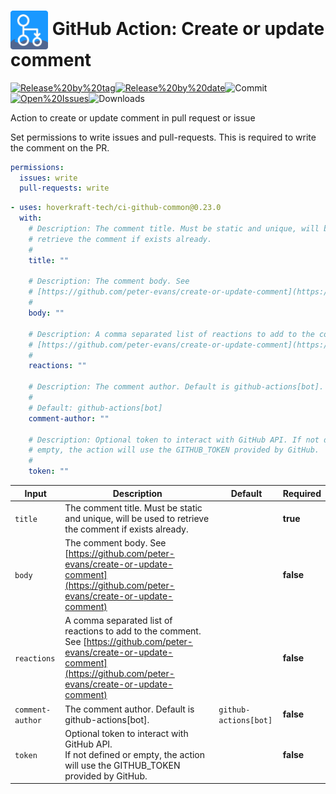 <!-- start title -->

# <img src=".github/ghadocs/branding.svg" width="60px" align="center" alt="branding<icon:message-square color:gray-dark>" /> GitHub Action: Create or update comment

<!-- end title -->
<!--
// jscpd:ignore-start
-->
<!-- markdownlint-disable MD013 -->
<!-- start badges -->

<a href="https%3A%2F%2Fgithub.com%2Fhoverkraft-tech%2Fci-github-common%2Freleases%2Flatest"><img src="https://img.shields.io/github/v/release/hoverkraft-tech/ci-github-common?display_name=tag&sort=semver&logo=github&style=flat-square" alt="Release%20by%20tag" /></a><a href="https%3A%2F%2Fgithub.com%2Fhoverkraft-tech%2Fci-github-common%2Freleases%2Flatest"><img src="https://img.shields.io/github/release-date/hoverkraft-tech/ci-github-common?display_name=tag&sort=semver&logo=github&style=flat-square" alt="Release%20by%20date" /></a><img src="https://img.shields.io/github/last-commit/hoverkraft-tech/ci-github-common?logo=github&style=flat-square" alt="Commit" /><a href="https%3A%2F%2Fgithub.com%2Fhoverkraft-tech%2Fci-github-common%2Fissues"><img src="https://img.shields.io/github/issues/hoverkraft-tech/ci-github-common?logo=github&style=flat-square" alt="Open%20Issues" /></a><img src="https://img.shields.io/github/downloads/hoverkraft-tech/ci-github-common/total?logo=github&style=flat-square" alt="Downloads" />

<!-- end badges -->
<!-- markdownlint-enable MD013 -->
<!--
// jscpd:ignore-end
-->
<!-- start description -->

Action to create or update comment in pull request or issue

<!-- end description -->
<!-- start contents -->
<!-- end contents -->

Set permissions to write issues and pull-requests. This is required to write the comment on the PR.

```yaml
permissions:
  issues: write
  pull-requests: write
```

<!-- start usage -->

```yaml
- uses: hoverkraft-tech/ci-github-common@0.23.0
  with:
    # Description: The comment title. Must be static and unique, will be used to
    # retrieve the comment if exists already.
    #
    title: ""

    # Description: The comment body. See
    # [https://github.com/peter-evans/create-or-update-comment](https://github.com/peter-evans/create-or-update-comment)
    #
    body: ""

    # Description: A comma separated list of reactions to add to the comment. See
    # [https://github.com/peter-evans/create-or-update-comment](https://github.com/peter-evans/create-or-update-comment)
    #
    reactions: ""

    # Description: The comment author. Default is github-actions[bot].
    #
    # Default: github-actions[bot]
    comment-author: ""

    # Description: Optional token to interact with GitHub API. If not defined or
    # empty, the action will use the GITHUB_TOKEN provided by GitHub.
    #
    token: ""
```

<!-- end usage -->
<!-- start inputs -->

| **Input**                   | **Description**                                                                                                                                                                   | **Default**                      | **Required** |
| --------------------------- | --------------------------------------------------------------------------------------------------------------------------------------------------------------------------------- | -------------------------------- | ------------ |
| <code>title</code>          | The comment title. Must be static and unique, will be used to retrieve the comment if exists already.                                                                             |                                  | **true**     |
| <code>body</code>           | The comment body. See [https://github.com/peter-evans/create-or-update-comment](https://github.com/peter-evans/create-or-update-comment)                                          |                                  | **false**    |
| <code>reactions</code>      | A comma separated list of reactions to add to the comment. See [https://github.com/peter-evans/create-or-update-comment](https://github.com/peter-evans/create-or-update-comment) |                                  | **false**    |
| <code>comment-author</code> | The comment author. Default is github-actions[bot].                                                                                                                               | <code>github-actions[bot]</code> | **false**    |
| <code>token</code>          | Optional token to interact with GitHub API.<br />If not defined or empty, the action will use the GITHUB_TOKEN provided by GitHub.                                                |                                  | **false**    |

<!-- end inputs -->
<!-- start outputs -->
<!-- end outputs -->
<!-- start [.github/ghadocs/examples/] -->
<!-- end [.github/ghadocs/examples/] -->
